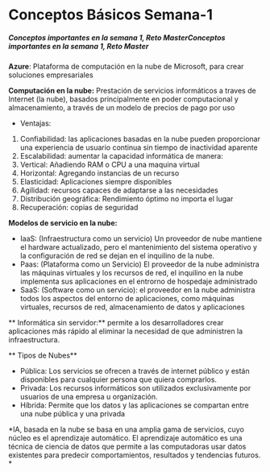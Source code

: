 # Conceptos Básicos Semana-1
##### Conceptos importantes en la semana 1, Reto MasterConceptos importantes en la semana 1, Reto Master

**Azure**: Plataforma de computación en la nube de Microsoft, para crear soluciones empresariales

**Computación en la nube:** Prestación de servicios informáticos a traves de Internet (la nube), basados principalmente en poder computacional y almacenamiento, a través de un modelo de precios de pago por uso 
  - Ventajas:
1. Confiabilidad: las aplicaciones basadas en la nube pueden proporcionar una  experiencia de usuario continua sin tiempo de inactividad aparente
2. Escalabilidad: aumentar la capacidad informática de manera: 
3. Vertical: Añadiendo RAM o CPU a una maquina virtual
4. Horizontal: Agregando instancias de un recurso
5. Elasticidad: Aplicaciones siempre disponibles
6. Agilidad: recursos capaces de adaptarse a las necesidades
7. Distribución geográfica: Rendimiento óptimo no importa el lugar
8. Recuperación: copias de seguridad

**Modelos de servicio en la nube:**
-  IaaS: (Infraestructura como un servicio) Un proveedor de nube mantiene el hardware actualizado, pero el  mantenimiento del sistema operativo y la configuración de red se dejan en el inquilino de la nube. 
- Paas: (Plataforma como un Servicio) El proveedor de la nube administra las máquinas virtuales y los recursos de red, el inquilino en la nube implementa sus aplicaciones en el entrorno de hospedaje administrado
- SaaS: (Software como un servicio):  el proveedor en la nube administra todos los aspectos del entorno de aplicaciones, como máquinas virtuales, recursos de red, almacenamiento de datos y aplicaciones
  
** Informática sin servidor:** permite a los desarrolladores crear aplicaciones más rápido al eliminar la necesidad de que administren la infraestructura.
 
** Tipos de Nubes**
 - Pública: Los servicios se ofrecen a través de internet público y están disponibles para cualquier persona que quiera comprarlos. 
 - Privada: Los recursos informáticos son utilizados exclusivamente por usuarios de una empresa u organización. 
 - Híbrida: Permite que los datos y las aplicaciones se compartan entre una nube pública y una privada
  
*IA, basada en la nube se basa en una amplia gama de servicios, cuyo núcleo es el aprendizaje automático. El aprendizaje automático es una técnica de ciencia de datos que permite a las computadoras usar datos existentes para predecir comportamientos, resultados y tendencias futuros. *

  
  
  

